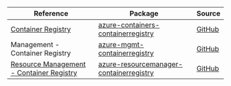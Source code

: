 | Reference | Package | Source |
|---|---|---|
|[Container Registry](containers-containerregistry-readme.md)|[azure-containers-containerregistry](https://repo1.maven.org/maven2/com/azure/azure-containers-containerregistry)|[GitHub](https://github.com/Azure/azure-sdk-for-java/blob/main/sdk/containerregistry/azure-containers-containerregistry)|
|Management - Container Registry|[azure-mgmt-containerregistry](https://repo1.maven.org/maven2/com/microsoft/azure/azure-mgmt-containerregistry)|[GitHub](https://github.com/Azure/azure-sdk-for-java)|
|[Resource Management - Container Registry](resourcemanager-containerregistry-readme.md)|[azure-resourcemanager-containerregistry](https://repo1.maven.org/maven2/com/azure/resourcemanager/azure-resourcemanager-containerregistry)|[GitHub](https://github.com/Azure/azure-sdk-for-java/blob/main/sdk/resourcemanager/azure-resourcemanager-containerregistry)|
